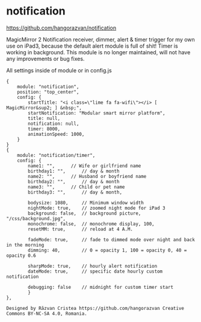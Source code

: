 # notification

https://github.com/hangorazvan/notification

MagicMirror 2 Notification receiver, dimmer, alert & timer trigger for my own use on iPad3, 
because the default alert module is full of shit! Timer is working in background.
This module is no longer maintained, will not have any improvements or bug fixes.

All settings inside of module or in config.js

	{
		module: "notification",
		position: "top_center",
		config: {
			startTitle: "<i class=\"lime fa fa-wifi\"></i> [ MagicMirror&sup2; ] &nbsp;",
			startNotification: "Modular smart mirror platform",
			title: null,
			notification: null,
			timer: 8000,
			animationSpeed: 1000,
		}
	}	
	{
		module: "notification/timer",
		config: {
			name1: "",		// Wife or girlfriend name
			birthday1: "",		// day & month
			name2: "",		// Husband or boyfriend name
			birthday2: "",		// day & month
			name3: "",		// Child or pet name
			birthday3: "",		// day & month,

			bodysize: 1080,		// Minimum window width
			nightMode: true,	// zoomed night mode for iPad 3
			background: false,	// background picture, "/css/background.jpg",
			monochrome: false,	// monochrome display, 100,
			resetMM: true,		// reload at 4 A.M.

			fadeMode: true,		// fade to dimmed mode over night and back in the morning
			dimming: 40,		// 0 = opacity 1, 100 = opacity 0, 40 = opacity 0.6

			sharpMode: true,	// hourly alert notification
			dateMode: true,		// specific date hourly custom notification

			debugging: false 	// midnight for custom timer start
			}
	},

	Designed by Răzvan Cristea https://github.com/hangorazvan Creative Commons BY-NC-SA 4.0, Romania.
